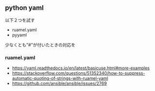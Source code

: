 ## python yaml

以下２つを試す

- ruamel.yaml
- pyyaml

少なくとも"#"が付いたときの対応を

### ruamel.yaml

- https://yaml.readthedocs.io/en/latest/basicuse.html#more-examples
- https://stackoverflow.com/questions/51352340/how-to-suppress-automatic-quoting-of-strings-with-ruamel-yaml
- https://github.com/ansible/ansible/issues/2769


